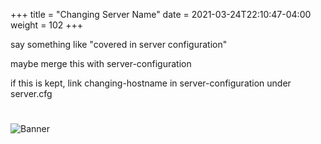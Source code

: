+++
title = "Changing Server Name"
date =  2021-03-24T22:10:47-04:00
weight = 102
+++

say something like "covered in server configuration"

maybe merge this with server-configuration

if this is kept, link changing-hostname in server-configuration under server.cfg

#
![Banner](/images/fishy.gif)